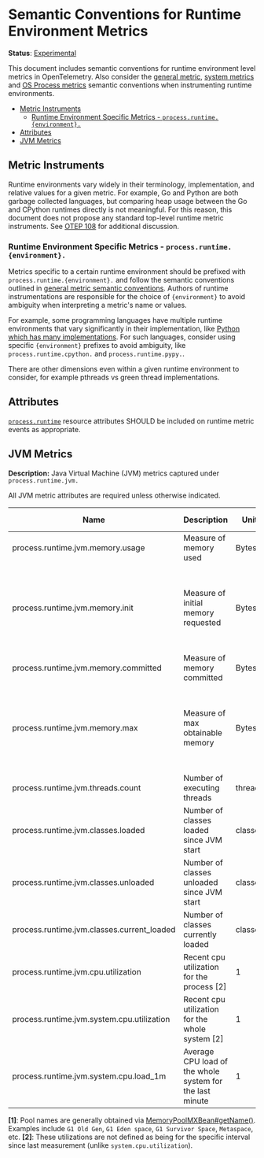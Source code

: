 # Semantic Conventions for Runtime Environment Metrics

**Status**: [Experimental](../../document-status.md)

This document includes semantic conventions for runtime environment level
metrics in OpenTelemetry. Also consider the [general
metric](README.md#general-metric-semantic-conventions), [system
metrics](system-metrics.md) and [OS Process metrics](process-metrics.md)
semantic conventions when instrumenting runtime environments.

<!-- Re-generate TOC with `markdown-toc --no-first-h1 -i` -->

<!-- toc -->

- [Metric Instruments](#metric-instruments)
  * [Runtime Environment Specific Metrics - `process.runtime.{environment}.`](#runtime-environment-specific-metrics---processruntimeenvironment)
- [Attributes](#attributes)
- [JVM Metrics](#jvm-metrics)

<!-- tocstop -->

## Metric Instruments

Runtime environments vary widely in their terminology, implementation, and
relative values for a given metric. For example, Go and Python are both
garbage collected languages, but comparing heap usage between the Go and
CPython runtimes directly is not meaningful. For this reason, this document
does not propose any standard top-level runtime metric instruments. See [OTEP
108](https://github.com/open-telemetry/oteps/pull/108/files) for additional
discussion.

### Runtime Environment Specific Metrics - `process.runtime.{environment}.`

Metrics specific to a certain runtime environment should be prefixed with
`process.runtime.{environment}.` and follow the semantic conventions outlined in
[general metric semantic
conventions](README.md#general-metric-semantic-conventions). Authors of
runtime instrumentations are responsible for the choice of `{environment}` to
avoid ambiguity when interpreting a metric's name or values.

For example, some programming languages have multiple runtime environments
that vary significantly in their implementation, like [Python which has many
implementations](https://wiki.python.org/moin/PythonImplementations). For
such languages, consider using specific `{environment}` prefixes to avoid
ambiguity, like `process.runtime.cpython.` and `process.runtime.pypy.`.

There are other dimensions even within a given runtime environment to
consider, for example pthreads vs green thread implementations.

## Attributes

[`process.runtime`](../../resource/semantic_conventions/process.md#process-runtimes) resource attributes SHOULD be included on runtime metric events as appropriate.

## JVM Metrics

**Description:** Java Virtual Machine (JVM) metrics captured under `process.runtime.jvm.`

All JVM metric attributes are required unless otherwise indicated.

| Name                                       | Description                                              | Unit    | Unit ([UCUM](README.md#instrument-units)) | Instrument Type ([*](README.md#instrument-types)) | Value Type | Attribute Key | Attribute Values      |
|--------------------------------------------|----------------------------------------------------------|---------|-------------------------------------------|---------------------------------------------------|------------|---------------|-----------------------|
| process.runtime.jvm.memory.usage           | Measure of memory used                                   | Bytes   | `By`                                      | UpDownCounter                                     | Int64      | type          | `"heap"`, `"nonheap"` |
|                                            |                                                          |         |                                           |                                                   |            | pool          | Name of pool [1]      |
| process.runtime.jvm.memory.init            | Measure of initial memory requested                      | Bytes   | `By`                                      | UpDownCounter                                     | Int64      | type          | `"heap"`, `"nonheap"` |
|                                            |                                                          |         |                                           |                                                   |            | pool          | Name of pool [1]      |
| process.runtime.jvm.memory.committed       | Measure of memory committed                              | Bytes   | `By`                                      | UpDownCounter                                     | Int64      | type          | `"heap"`, `"nonheap"` |
|                                            |                                                          |         |                                           |                                                   |            | pool          | Name of pool [1]      |
| process.runtime.jvm.memory.max             | Measure of max obtainable memory                         | Bytes   | `By`                                      | UpDownCounter                                     | Int64      | type          | `"heap"`, `"nonheap"` |
|                                            |                                                          |         |                                           |                                                   |            | pool          | Name of pool [1]      |
| process.runtime.jvm.threads.count          | Number of executing threads                              | threads | `{threads}`                               | UpDownCounter                                     | Int64      |               |                       |
| process.runtime.jvm.classes.loaded         | Number of classes loaded since JVM start                 | classes | `{classes}`                               | Counter                                           | Int64      |               |                       |
| process.runtime.jvm.classes.unloaded       | Number of classes unloaded since JVM start               | classes | `{classes}`                               | Counter                                           | Int64      |               |                       |
| process.runtime.jvm.classes.current_loaded | Number of classes currently loaded                       | classes | `{classes}`                               | UpDownCounter                                     | Int64      |               |                       |
| process.runtime.jvm.cpu.utilization        | Recent cpu utilization for the process [2]               | 1       | 1                                         | Asynchronous Gauge                                | Double     |               |                       |
| process.runtime.jvm.system.cpu.utilization | Recent cpu utilization for the whole system [2]          | 1       | 1                                         | Asynchronous Gauge                                | Double     |               |                       |
| process.runtime.jvm.system.cpu.load_1m     | Average CPU load of the whole system for the last minute | 1       | 1                                         | Asynchronous Gauge                                | Double     |               |                       |

**[1]**: Pool names are generally obtained via [MemoryPoolMXBean#getName()](https://docs.oracle.com/en/java/javase/11/docs/api/java.management/java/lang/management/MemoryPoolMXBean.html#getName()).
Examples include `G1 Old Gen`, `G1 Eden space`, `G1 Survivor Space`, `Metaspace`, etc.
**[2]**: These utilizations are not defined as being for the specific interval since last measurement (unlike `system.cpu.utilization`).
